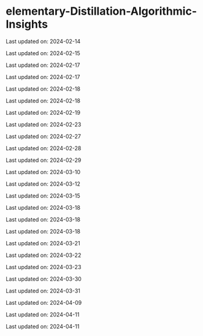 # elementary-Distillation-Algorithmic-Insights


Last updated on: 2024-02-14

Last updated on: 2024-02-15

Last updated on: 2024-02-17

Last updated on: 2024-02-17

Last updated on: 2024-02-18

Last updated on: 2024-02-18

Last updated on: 2024-02-19

Last updated on: 2024-02-23

Last updated on: 2024-02-27

Last updated on: 2024-02-28

Last updated on: 2024-02-29

Last updated on: 2024-03-10

Last updated on: 2024-03-12

Last updated on: 2024-03-15

Last updated on: 2024-03-18

Last updated on: 2024-03-18

Last updated on: 2024-03-18

Last updated on: 2024-03-21

Last updated on: 2024-03-22

Last updated on: 2024-03-23

Last updated on: 2024-03-30

Last updated on: 2024-03-31

Last updated on: 2024-04-09

Last updated on: 2024-04-11

Last updated on: 2024-04-11